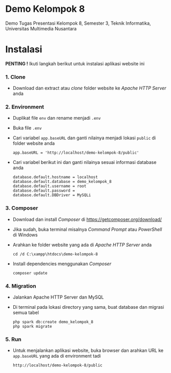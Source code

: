 # Demo Kelompok 8

Demo Tugas Presentasi Kelompok 8,
Semester 3,
Teknik Informatika,
Universitas Multimedia Nusantara

# Instalasi

**PENTING !**
Ikuti langkah berikut untuk instalasi aplikasi website ini

### 1. Clone

- Download dan extract atau _clone_ folder website ke _Apache HTTP Server_ anda

### 2. Environment

- Duplikat file `env` dan rename menjadi `.env`
- Buka file `.env`
- Cari variabel `app.baseURL` dan ganti nilainya menjadi lokasi `public` di folder website anda

  ```env
  app.baseURL = 'http://localhost/demo-kelompok-8/public'
  ```

- Cari variabel berikut ini dan ganti nilainya sesuai informasi database anda

  ```
  database.default.hostname = localhost
  database.default.database = demo_kelompok_8
  database.default.username = root
  database.default.password =
  database.default.DBDriver = MySQLi
  ```

### 3. Composer

- Download dan install _Composer_ di https://getcomposer.org/download/
- Jika sudah, buka terminal misalnya _Command Prompt_ atau _PowerShell_ di Windows
- Arahkan ke folder website yang ada di _Apache HTTP Server_ anda

  ```
  cd /d C:\xampp\htdocs\demo-kelompok-8
  ```

- Install dependencies menggunakan _Composer_

  ```
  composer update
  ```

### 4. Migration

- Jalankan Apache HTTP Server dan MySQL
- Di terminal pada lokasi directory yang sama, buat database dan migrasi semua tabel

  ```
  php spark db:create demo_kelompok_8
  php spark migrate
  ```

### 5. Run

- Untuk menjalankan aplikasi website, buka browser dan arahkan URL ke `app.baseURL` yang ada di environment tadi

  ```
  http://localhost/demo-kelompok-8/public
  ```
